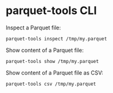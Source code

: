 # parquet-tools CLI

Inspect a Parquet file:
```
parquet-tools inspect /tmp/my.parquet
```
Show content of a Parquet file:
```
parquet-tools show /tmp/my.parquet
```
Show content of a Parquet file as CSV:
```
parquet-tools csv /tmp/my.parquet
```
